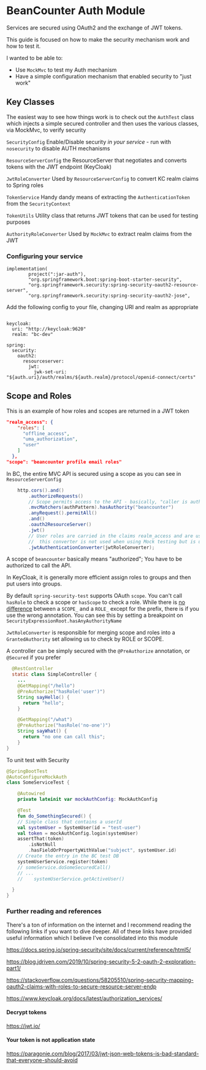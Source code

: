 # BeanCounter Auth Module

Services are secured using OAuth2 and the exchange of JWT tokens.

This guide is focused on how to make the security mechanism work and how to test it.

I wanted to be able to:

*   Use `MockMvc` to test my Auth mechanism
*   Have a simple configuration mechanism that enabled security to "just work"

## Key Classes

The easiest way to see how things work is to check out the `AuthTest` class which injects a simple secured controller
and then uses the various classes, via MockMvc, to verify security

`SecurityConfig` Enable/Disable security _in your service_ - run with `nosecurity` to disable AUTH mechanisms

`ResourceServerConfig`  the ResourceServer that negotiates and converts tokens with the JWT endpoint (KeyCloak)

`JwtRoleConverter` Used by `ResourceServerConfig` to convert KC realm claims to Spring roles

`TokenService` Handy dandy means of extracting the `AuthenticationToken` from the `SecurityContext`

`TokenUtils` Utility class that returns JWT tokens that can be used for testing purposes

`AuthorityRoleConverter` Used by `MockMvc` to extract realm claims from the JWT

### Configuring your service

```$groovy
implementation(
        project(":jar-auth"),
        "org.springframework.boot:spring-boot-starter-security",
        "org.springframework.security:spring-security-oauth2-resource-server",
        "org.springframework.security:spring-security-oauth2-jose",
```

Add the following config to your file, changing URI and realm as appropriate

```$yaml

keycloak:
  uri: "http://keycloak:9620"
  realm: "bc-dev"

spring:
  security:
    oauth2:
      resourceserver:
        jwt:
          jwk-set-uri: "${auth.uri}/auth/realms/${auth.realm}/protocol/openid-connect/certs"

```

## Scope and Roles

This is an example of how roles and scopes are returned in a JWT token

```json
"realm_access": {
    "roles": [
      "offline_access",
      "uma_authorization",
      "user"
    ]
  },
"scope": "beancounter profile email roles"
```

In BC, the entire MVC API is secured using a scope as you can see in `ResourceServerConfig`

```java
    http.cors().and()
        .authorizeRequests()
        // Scope permits access to the API - basically, "caller is authorised"
        .mvcMatchers(authPattern).hasAuthority("beancounter")
        .anyRequest().permitAll()
        .and()
        .oauth2ResourceServer()
        .jwt()
        // User roles are carried in the claims realm_access and are used for fine grained control
        //  this converter is not used when using Mock testing but is used when running with a full configuration
        .jwtAuthenticationConverter(jwtRoleConverter);
```

A scope of `beancounter` basically means "authorized"; You have to be authorized to call the API.

In KeyCloak, it is generally more efficient assign roles to groups and then put users into groups.

By default `spring-security-test` supports OAuth `scope`. You can't call `hasRole` to check a scope or `hasScope` to
check a role. While there
is [no difference](https://stackoverflow.com/questions/19525380/difference-between-role-and-grantedauthority-in-spring-security)
between a `SCOPE_` and a `ROLE_` except for the prefix, there is if you use the wrong annotation. You can see this by
setting a breakpoint on `SecurityExpressionRoot.hasAnyAuthorityName`

`JwtRoleConverter` is responsible for merging scope and roles into a `GrantedAuthority` set allowing us to check by ROLE
or SCOPE.

A controller can be simply secured with the `@PreAuthorize` annotation, or `@Secured` if you prefer

```java
  @RestController
  static class SimpleController {
    ...
    @GetMapping("/hello")
    @PreAuthorize("hasRole('user')")
    String sayHello() {
      return "hello";
    }

    @GetMapping("/what")
    @PreAuthorize("hasRole('no-one')")
    String sayWhat() {
      return "no one can call this";
    }
}
```

To unit test with Security

```kotlin
@SpringBootTest
@AutoConfigureMockAuth
class SomeServiceTest {

    @Autowired
    private lateinit var mockAuthConfig: MockAuthConfig

    @Test
    fun do_SomethingSecured() {
    // Simple class that contains a userId 
    val systemUser = SystemUser(id = "test-user")
    val token = mockAuthConfig.login(systemUser)
    assertThat(token)
        .isNotNull
        .hasFieldOrPropertyWithValue("subject", systemUser.id)
    // Create the entry in the BC test DB
    systemUserService.register(token)
    // someService.doSomeSecuredCall()
    // ...
    //    systemUserService.getActiveUser()    

  }
}
```  

### Further reading and  references

There's a ton of information on the internet and I recommend reading the following links if you want to dive deeper. All
of these links have provided useful information which I believe I've consolidated into this module

<https://docs.spring.io/spring-security/site/docs/current/reference/html5/>

<https://blog.jdriven.com/2019/10/spring-security-5-2-oauth-2-exploration-part1/>

<https://stackoverflow.com/questions/58205510/spring-security-mapping-oauth2-claims-with-roles-to-secure-resource-server-endp>

<https://www.keycloak.org/docs/latest/authorization_services/>

#### Decrypt  tokens

<https://jwt.io/>

#### Your token is not application state

<https://paragonie.com/blog/2017/03/jwt-json-web-tokens-is-bad-standard-that-everyone-should-avoid>
